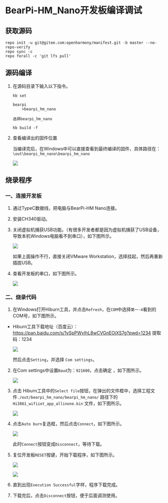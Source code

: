 # BearPi-HM_Nano开发板编译调试
## 获取源码
```
repo init -u git@gitee.com:openharmony/manifest.git -b master --no-repo-verify
repo sync -c
repo forall -c 'git lfs pull'
```
## 源码编译

1. 在源码目录下输入以下指令。
    ```
    hb set

    bearpi
        >bearpi_hm_nano

    选择bearpi_hm_nano

    hb build -f
    ```

2. 查看编译出的固件位置

    当编译完后，在Windows中可以直接查看到最终编译的固件，具体路径在：
    `\out\bearpi_hm_nano\bearpi_hm_nano`

    ![](figures/查看编译输出文件.png)
    

## 烧录程序
### 一、连接开发板
1. 通过TypeC数据线，把电脑与BearPi-HM Nano连接。

2. 安装CH340驱动。

3. 关闭虚拟机捕获USB功能。（有很多开发者都是因为虚拟机捕获了USB设备，导致本机Windows电脑看不到串口），如下图所示。

    ![](figures/关闭虚拟机捕获USB.png)

    如果上面操作不行，直接关闭VMware Workstation，选择挂起，然后再重新插拔USB。

4. 查看开发板的串口，如下图所示。

    ![](figures/获取到开发板串口号.png)

### 二、烧录代码
1. 在Windows打开Hiburn工具，并点击`Refresh`，在`COM`中选择`第一-4`看到的COM号，如下图所示。
- Hiburn工具下载地址（百度云）：https://pan.baidu.com/s/1vSpPWvIhL8wCVGnEOjXS7g?pwd=1234 提取码：1234



    ![](figures/HiBurn主界面.png)

    然后点击`Setting`，并选择 `Com settings`。

2. 在Com settings中设置`Baud`为：`921600`，点击确定 ，如下图所示。   

    ![](figures/HiBurn_Comsettings.png)

3. 点击 Hiburn工具中的`Select file`按钮，在弹出的文件框中，选择工程文件`./out/bearpi_hm_nano/bearpi_hm_nano/` 路径下的`Hi3861_wifiiot_app_allinone.bin` 文件，如下图所示。

    ![](figures/HiBurn_打开文件.png)

4. 点击`Auto burn`复选框，然后点击`Connect`，如下图所示。

    ![](figures/HiBurn准备下载.png)

    此时`Connect`按钮变成`Disconnect`，等待下载。

5. 复位开发板`RESET`按键，开始下载程序，如下图所示。

    ![](figures/复位开发板.png)

    ![](figures/Hiburn_下载程序中.png)

    
6. 直到出现`Execution Successful`字样，程序下载完成。

7. 下载完后，点击`Disconnect`按钮，便于后面调测使用。
